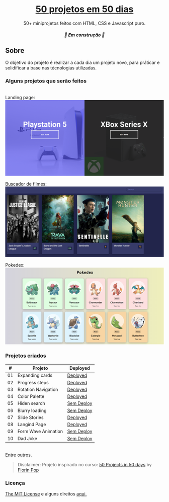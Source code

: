 <h1 align="center">
	<a href="#"> 50 projetos em 50 dias</a>
</h1>
<p align="center">50+ miniprojetos feitos com HTML, CSS e Javascript puro.</p>
<h5 align="center">
	🚧   Em construção  🚧
</h5>

## Sobre

O objetivo do projeto é realizar a cada dia um projeto novo, para práticar e solidificar a base nas técnologias utilizadas.

### Alguns projetos que serão feitos

<br />
Landing page:
<img alt="Landing page" title="#langind page" src="./images/game-project.png" />

Buscador de filmes:
<img alt="Landing page" title="#langind page" src="./images/search-movie.png" />

Pokedex:
<img alt="Landing page" title="#langind page" src="./images/pokedex.png" />

### Projetos criados

| #   | Projeto             | Deployed                                                  |
| --- | ------------------- | --------------------------------------------------------- |
| 01  | Expanding cards     | [Deployed](https://exapanding-cards-mmdev.netlify.app)    |
| 02  | Progress steps      | [Deployed](https://progress-steps-mmdev.netlify.app)      |
| 03  | Rotation Navigation | [Deployed](https://rotation-navigation-mmdev.netlify.app) |
| 04  | Color Palette       | [Deployed](https://coloors-project-mmdev.netlify.app)     |
| 05  | Hiden search        | [Sem Deploy]()                                            |
| 06  | Blurry loading      | [Sem Deploy]()                                            |
| 07  | Slide Stories       | [Deployed](https://slide-stories-mmdev.netlify.app)       |
| 08  | Langind Page        | [Deployed](https://landing-page-mmdev.netlify.app)        |
| 09  | Form Wave Animation | [Sem Deploy]()                                            |
| 10  | Dad Joke            | [Sem Deploy]()                                            |

<br/>
Entre outros.

> Disclaimer: Projeto inspirado no curso: [50 Projects in 50 days](https://www.udemy.com/course/50-projects-50-days/) by [Florin Pop](https://www.florin-pop.com)

### Licença

<a href="./MIT-LICENSE.txt">The MIT License</a> e alguns direitos [aqui.](https://traversymedia.com)
